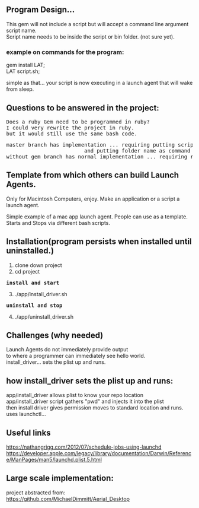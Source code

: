 ## Program Design...
This gem will not include a script but will accept a command line argument script name. 
<br>Script name needs to be inside the script or bin folder. (not sure yet).

### example on commands for the program:
gem install LAT; 
<br>LAT script.sh;

simple as that... your script is now executing in a launch agent that will wake from sleep.

## Questions to be answered in the project:
<pre>
Does a ruby Gem need to be programmed in ruby?
I could very rewrite the project in ruby. 
but it would still use the same bash code.
</pre>

<pre>
master branch has implementation ... requiring putting script in folder 
                         and putting folder name as command line arg.
without_gem branch has normal implementation ... requiring rewriting code.
</pre>
## Template from which others can build Launch Agents.
Only for Macintosh Computers, enjoy. 
Make an application or a script a launch agent.

Simple example of a mac app launch agent. People can use as a template. 
<br>Starts and Stops via different bash scripts. 
## Installation(program persists when installed until uninstalled.)
1) clone down project
2) cd project<br>
<pre><b>install and start</b></pre>
3) ./app/install_driver.sh<br>
<pre><b>uninstall and stop</b></pre>
4) ./app/uninstall_driver.sh

## Challenges (why needed)
Launch Agents do not immediately provide output<br>
to where a programmer can immediately see hello world.<br>
install_driver... sets the plist up and runs.

## how install_driver sets the plist up and runs:
app/install_driver allows plist to know your repo location<br>
app/install_driver script gathers "pwd" and injects it into the plist<br>
then install driver gives permission moves to standard location and runs.<br>
uses launchctl...

## Useful links 

https://nathangrigg.com/2012/07/schedule-jobs-using-launchd<br>
https://developer.apple.com/legacy/library/documentation/Darwin/Reference/ManPages/man5/launchd.plist.5.html

## Large scale implementation:
project abstracted from:<br>
https://github.com/MichaelDimmitt/Aerial_Desktop
